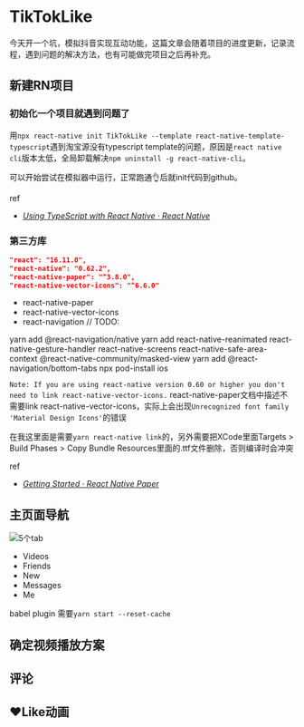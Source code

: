 # TikTokLike

今天开一个坑，模拟抖音实现互动功能，这篇文章会随着项目的进度更新，记录流程，遇到问题的解决方法，也有可能做完项目之后再补充。

## 新建RN项目

### 初始化一个项目就遇到问题了

用`npx react-native init TikTokLike --template react-native-template-typescript`遇到淘宝源没有typescript template的问题，原因是`react native cli`版本太低，全局卸载解决`npm uninstall -g react-native-cli`。

可以开始尝试在模拟器中运行，正常跑通👌后就init代码到github。

ref

* *[Using TypeScript with React Native · React Native](https://reactnative.dev/docs/typescript)*

### 第三方库

```json
"react": "16.11.0",
"react-native": "0.62.2",
"react-native-paper": "^3.8.0",
"react-native-vector-icons": "^6.6.0"
```

* react-native-paper
* react-native-vector-icons
* react-navigation // TODO:

yarn add @react-navigation/native
yarn add react-native-reanimated react-native-gesture-handler react-native-screens react-native-safe-area-context @react-native-community/masked-view
yarn add @react-navigation/bottom-tabs
npx pod-install ios

`Note: If you are using react-native version 0.60 or higher you don't need to link react-native-vector-icons.`
react-native-paper文档中描述不需要link react-native-vector-icons，实际上会出现`Unrecognized font family 'Material Design Icons'`的错误

在我这里面是需要`yarn react-native link`的，另外需要把XCode里面Targets > Build Phases > Copy Bundle Resources里面的.ttf文件删除，否则编译时会冲突

ref

* *[Getting Started · React Native Paper](https://reactnative.dev/docs/typescript)*

## 主页面导航

![5个tab](https://i.loli.net/2020/04/22/bpF8VXeORvkrIH9.png)

* Videos
* Friends
* New
* Messages
* Me

babel plugin 需要`yarn start --reset-cache`

## 确定视频播放方案

## 评论

## ❤️Like动画
